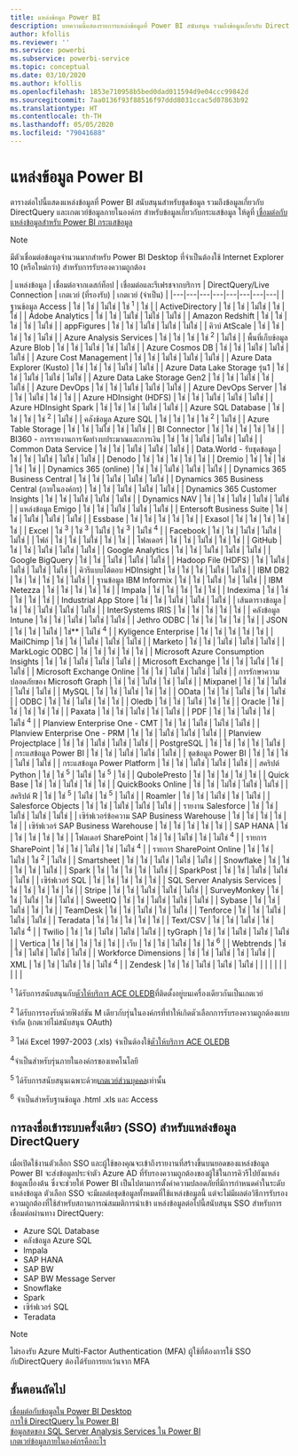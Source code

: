 ```yaml
---
title: แหล่งข้อมูล Power BI
description: บทความนี้แสดงรายการแหล่งข้อมูลที่ Power BI สนับสนุน รวมถึงข้อมูลเกี่ยวกับ DirectQuery และเกตเวย์ข้อมูลภายในองค์กร
author: kfollis
ms.reviewer: ''
ms.service: powerbi
ms.subservice: powerbi-service
ms.topic: conceptual
ms.date: 03/10/2020
ms.author: kfollis
ms.openlocfilehash: 1853e710958b5bed0dad011594d9e04ccc99842d
ms.sourcegitcommit: 7aa0136f93f88516f97ddd8031ccac5d07863b92
ms.translationtype: HT
ms.contentlocale: th-TH
ms.lasthandoff: 05/05/2020
ms.locfileid: "79041688"
---
```

# <a name="power-bi-data-sources"></a>แหล่งข้อมูล Power BI

ตารางต่อไปนี้แสดงแหล่งข้อมูลที่ Power BI สนับสนุนสำหรับชุดข้อมูล รวมถึงข้อมูลเกี่ยวกับ DirectQuery และเกตเวย์ข้อมูลภายในองค์กร สำหรับข้อมูลเกี่ยวกับกระแสข้อมูล ให้ดูที่ [เชื่อมต่อกับแหล่งข้อมูลสำหรับ Power BI กระแสข้อมูล](service-dataflows-data-sources.md)

> [!NOTE]
> มีตัวเชื่อมต่อข้อมูลจำนวนมากสำหรับ Power BI Desktop ที่จำเป็นต้องใช้ Internet Explorer 10 (หรือใหม่กว่า) สำหรับการรับรองความถูกต้อง 


| แหล่งข้อมูล | เชื่อมต่อจากเดสก์ท็อป | เชื่อมต่อและรีเฟรชจากบริการ | DirectQuery/Live Connection | เกตเวย์ (ที่รองรับ) | เกตเวย์ (จำเป็น) |
|---|---|---|---|---|---|---|---|
| ฐานข้อมูล Access | ใช่ | ใช่ | ไม่ใช่ | ใช่ <sup>1</sup> | ใช่ |
| ActiveDirectory | ใช่ | ใช่ | ไม่ใช่ | ใช่ | ใช่ |
| Adobe Analytics | ใช่ | ใช่ | ไม่ใช่ | ไม่ใช่ | ไม่ใช่ |
| Amazon Redshift | ใช่ | ใช่ | ใช่ | ใช่ | ไม่ใช่ |
| appFigures | ใช่ | ใช่ | ไม่ใช่ | ไม่ใช่ | ไม่ใช่ |
| คิวบ์ AtScale | ใช่ | ใช่ | ใช่ | ใช่ | ไม่ใช่ |
| Azure Analysis Services | ใช่ | ใช่ | ใช่ | ใช่ <sup>2</sup> | ไม่ใช่ |
| พื้นที่เก็บข้อมูล Azure Blob | ใช่ | ใช่ | ไม่ใช่ | ใช่ | ไม่ใช่ |
| Azure Cosmos DB | ใช่ | ใช่ | ไม่ใช่ | ไม่ใช่ | ไม่ใช่ |
| Azure Cost Management | ใช่ | ใช่ | ไม่ใช่ | ไม่ใช่ | ไม่ใช่ |
| Azure Data Explorer (Kusto) | ใช่ | ใช่ | ใช่ | ไม่ใช่ | ไม่ใช่ |
| Azure Data Lake Storage รุ่น1 | ใช่ | ใช่ | ไม่ใช่ | ไม่ใช่ | ไม่ใช่ |
| Azure Data Lake Storage Gen2 | ใช่ | ใช่ | ไม่ใช่ | ใช่ | ไม่ใช่ |
| Azure DevOps | ใช่ | ใช่ | ไม่ใช่ | ไม่ใช่ | ไม่ใช่ |
| Azure DevOps Server | ใช่ | ใช่ | ไม่ใช่ | ใช่ | ใช่ |
| Azure HDInsight (HDFS) | ใช่ | ใช่ | ไม่ใช่ | ไม่ใช่ | ไม่ใช่ |
| Azure HDInsight Spark | ใช่ | ใช่ | ใช่ | ไม่ใช่ | ไม่ใช่ |
| Azure SQL Database | ใช่ | ใช่ | ใช่ | ใช่ <sup>2</sup> | ไม่ใช่ |
| คลังข้อมูล Azure SQL | ใช่ | ใช่ | ใช่ | ใช่ <sup>2</sup> | ไม่ใช่ |
| Azure Table Storage | ใช่ | ใช่ | ไม่ใช่ | ใช่ | ไม่ใช่ |
| BI Connector | ใช่ | ใช่ | ใช่ | ใช่ | ใช่ |
| BI360 - การรายงานการจัดทำงบประมาณและการเงิน | ใช่ | ใช่ | ไม่ใช่ | ไม่ใช่ | ไม่ใช่ |
| Common Data Service | ใช่ | ใช่ | ไม่ใช่ | ไม่ใช่ | ไม่ใช่ |
| Data.World - รับชุดข้อมูล | ใช่ | ใช่ | ไม่ใช่ | ไม่ใช่ | ไม่ใช่ |
| Denodo | ใช่ | ใช่ | ใช่ | ใช่ | ใช่ |
| Dremio | ใช่ | ใช่ | ใช่ | ใช่ | ใช่ |
| Dynamics 365 (online) | ใช่ | ใช่ | ไม่ใช่ | ไม่ใช่ | ไม่ใช่ |
| Dynamics 365 Business Central | ใช่ | ใช่ | ไม่ใช่ | ไม่ใช่ | ไม่ใช่ |
| Dynamics 365 Business Central (ภายในองค์กร) | ใช่ | ใช่ | ไม่ใช่ | ไม่ใช่ | ไม่ใช่ |
| Dynamics 365 Customer Insights | ใช่ | ใช่ | ไม่ใช่ | ไม่ใช่ | ไม่ใช่ |
| Dynamics NAV | ใช่ | ใช่ | ไม่ใช่ | ไม่ใช่ | ไม่ใช่ |
| แหล่งข้อมูล Emigo | ใช่ | ใช่ | ไม่ใช่ | ไม่ใช่ | ไม่ใช่ |
| Entersoft Business Suite | ใช่ | ใช่ | ไม่ใช่ | ไม่ใช่ | ไม่ใช่ |
| Essbase | ใช่ | ใช่ | ใช่ | ใช่ | ใช่ |
| Exasol | ใช่ | ใช่ | ใช่ | ใช่ | ใช่ |
| Excel | ใช่ <sup>3</sup> | ใช่ <sup>3</sup> | ไม่ใช่ | ใช่ <sup>3</sup> | ไม่ใช่ <sup>4</sup> |
| Facebook | ใช่ | ใช่ | ไม่ใช่ | ไม่ใช่ | ไม่ใช่ |
| ไฟล์ | ใช่ | ใช่ | ไม่ใช่ | ใช่ | ใช่ |
| โฟลเดอร์ | ใช่ | ใช่ | ไม่ใช่ | ใช่ | ใช่ |
| GitHub | ใช่ | ใช่ | ไม่ใช่ | ไม่ใช่ | ไม่ใช่ |
| Google Analytics | ใช่ | ใช่ | ไม่ใช่ | ไม่ใช่ | ไม่ใช่ |
| Google BigQuery | ใช่ | ใช่ | ไม่ใช่ | ไม่ใช่ | ไม่ใช่ |
| Hadoop File (HDFS) | ใช่ | ไม่ใช่ | ไม่ใช่ | ไม่ใช่ | ไม่ใช่ |
| คิวรีแบบโต้ตอบ HDInsight | ใช่ | ใช่ | ใช่ | ไม่ใช่ | ไม่ใช่ |
| IBM DB2 | ใช่ | ใช่ | ใช่ | ใช่ | ไม่ใช่ |
| ฐานข้อมูล IBM Informix | ใช่ | ใช่ | ไม่ใช่ | ใช่ | ไม่ใช่ |
| IBM Netezza | ใช่ | ใช่ | ใช่ | ใช่ | ใช่ |
| Impala | ใช่ | ใช่ | ใช่ | ใช่ | ใช่ |
| Indexima | ใช่ | ใช่ | ใช่ | ใช่ | ใช่ |
| Industrial App Store | ใช่ | ใช่ | ไม่ใช่ | ไม่ใช่ | ไม่ใช่ |
| เส้นตารางข้อมูล | ใช่ | ใช่ | ไม่ใช่ | ไม่ใช่ | ไม่ใช่ |
| InterSystems IRIS | ใช่ | ใช่ | ใช่ | ใช่ | ใช่ |
| คลังข้อมูล Intune | ใช่ | ใช่ | ไม่ใช่ | ไม่ใช่ | ไม่ใช่ |
| Jethro ODBC | ใช่ | ใช่ | ใช่ | ใช่ | ใช่ |
| JSON | ใช่ | ใช่ | ไม่ใช่ | ใช่** | ไม่ใช่ <sup>4</sup> |
| Kyligence Enterprise | ใช่ | ใช่ | ใช่ | ใช่ | ใช่ |
| MailChimp | ใช่ | ใช่ | ไม่ใช่ | ไม่ใช่ | ไม่ใช่ |
| Marketo | ใช่ | ใช่ | ไม่ใช่ | ไม่ใช่ | ไม่ใช่ |
| MarkLogic ODBC | ใช่ | ใช่ | ใช่ | ใช่ | ใช่ |
| Microsoft Azure Consumption Insights | ใช่ | ใช่ | ไม่ใช่ | ไม่ใช่ | ไม่ใช่ |
| Microsoft Exchange | ใช่ | ใช่ | ไม่ใช่ | ใช่ | ไม่ใช่ |
| Microsoft Exchange Online | ใช่ | ใช่ | ไม่ใช่ | ไม่ใช่ | ไม่ใช่ |
| การรักษาความปลอดภัยของ Microsoft Graph | ใช่ | ใช่ | ไม่ใช่ | ใช่ | ไม่ใช่ |
| Mixpanel | ใช่ | ใช่ | ไม่ใช่ | ไม่ใช่ | ไม่ใช่ |
| MySQL | ใช่ | ใช่ | ไม่ใช่ | ใช่ | ใช่ |
| OData | ใช่ | ใช่ | ไม่ใช่ | ใช่ | ไม่ใช่ |
| ODBC | ใช่ | ใช่ | ไม่ใช่ | ใช่ | ใช่ |
| Oledb | ใช่ | ใช่ | ไม่ใช่ | ใช่ | ใช่ |
| Oracle | ใช่ | ใช่ | ใช่ | ใช่ | ใช่ |
| Paxata | ใช่ | ใช่ | ไม่ใช่ | ใช่ | ไม่ใช่ |
| PDF | ใช่ | ใช่ | ไม่ใช่ | ใช่ | ไม่ใช่ <sup>4</sup> |
| Planview Enterprise One - CMT | ใช่ | ใช่ | ไม่ใช่ | ไม่ใช่ | ไม่ใช่ |
| Planview Enterprise One - PRM | ใช่ | ใช่ | ไม่ใช่ | ไม่ใช่ | ไม่ใช่ |
| Planview Projectplace | ใช่ | ใช่ | ไม่ใช่ | ไม่ใช่ | ไม่ใช่ |
| PostgreSQL | ใช่ | ใช่ | ใช่ | ใช่ | ไม่ใช่ |
| กระแสข้อมูล Power BI | ใช่ | ใช่ | ไม่ใช่ | ไม่ใช่ | ไม่ใช่ |
| ชุดข้อมูล Power BI | ใช่ | ใช่ | ใช่ | ไม่ใช่ | ไม่ใช่ |
| กระแสข้อมูล Power Platform | ใช่ | ใช่ | ไม่ใช่ | ไม่ใช่ | ไม่ใช่ |
| สคริปต์ Python | ใช่ | ใช่ <sup>5</sup> | ไม่ใช่ | ใช่ <sup>5</sup> | ใช่ |
| QubolePresto | ใช่ | ใช่ | ใช่ | ใช่ | ใช่ |
| Quick Base | ใช่ | ใช่ | ไม่ใช่ | ใช่ | ใช่ |
| QuickBooks Online | ใช่ | ใช่ | ไม่ใช่ | ไม่ใช่ | ไม่ใช่ |
| สคริปต์ R | ใช่ | ใช่ <sup>5</sup> | ไม่ใช่ | ใช่ <sup>5</sup> | ไม่ใช่ |
| Roamler | ใช่ | ใช่ | ไม่ใช่ | ใช่ | ไม่ใช่ |
| Salesforce Objects | ใช่ | ใช่ | ไม่ใช่ | ไม่ใช่ | ไม่ใช่ |
| รายงาน Salesforce | ใช่ | ใช่ | ไม่ใช่ | ไม่ใช่ | ไม่ใช่ |
| เซิร์ฟเวอร์ข้อความ SAP Business Warehouse | ใช่ | ใช่ | ใช่ | ใช่ | ใช่ |
| เซิร์ฟเวอร์ SAP Business Warehouse | ใช่ | ใช่ | ใช่ | ใช่ | ใช่ |
| SAP HANA | ใช่ | ใช่ | ใช่ | ใช่ | ใช่ |
| โฟลเดอร์ SharePoint | ใช่ | ใช่ | ไม่ใช่ | ใช่ | ไม่ใช่ <sup>4</sup> |
| รายการ SharePoint | ใช่ | ใช่ | ไม่ใช่ | ใช่ | ไม่ใช่ <sup>4</sup> |
| รายการ SharePoint Online | ใช่ | ใช่ | ไม่ใช่ | ใช่ <sup>2</sup> | ไม่ใช่ |
| Smartsheet | ใช่ | ใช่ | ไม่ใช่ | ไม่ใช่ | ไม่ใช่ |
| Snowflake | ใช่ | ใช่ | ใช่ | ใช่ | ไม่ใช่ |
| Spark | ใช่ | ใช่ | ใช่ | ใช่ | ไม่ใช่ |
| SparkPost | ใช่ | ใช่ | ไม่ใช่ | ไม่ใช่ | ไม่ใช่ |
| เซิร์ฟเวอร์ SQL | ใช่ | ใช่ | ใช่ | ใช่ | ใช่ |
| SQL Server Analysis Services | ใช่ | ใช่ | ใช่ | ใช่ | ใช่ |
| Stripe | ใช่ | ใช่ | ไม่ใช่ | ไม่ใช่ | ไม่ใช่ |
| SurveyMonkey | ใช่ | ใช่ | ไม่ใช่ | ใช่ | ไม่ใช่ |
| SweetIQ | ใช่ | ใช่ | ไม่ใช่ | ไม่ใช่ | ไม่ใช่ |
| Sybase | ใช่ | ใช่ | ไม่ใช่ | ใช่ | ใช่ |
| TeamDesk | ใช่ | ใช่ | ไม่ใช่ | ใช่ | ไม่ใช่ |
| Tenforce | ใช่ | ใช่ | ไม่ใช่ | ไม่ใช่ | ไม่ใช่ |
| Teradata | ใช่ | ใช่ | ใช่ | ใช่ | ใช่ |
| Text/CSV | ใช่ | ใช่ | ไม่ใช่ | ใช่ | ไม่ใช่ <sup>4</sup> |
| Twilio | ใช่ | ใช่ | ไม่ใช่ | ไม่ใช่ | ไม่ใช่ |
| tyGraph | ใช่ | ใช่ | ไม่ใช่ | ไม่ใช่ | ไม่ใช่ |
| Vertica | ใช่ | ใช่ | ใช่ | ใช่ | ใช่ |
| เว็บ | ใช่ | ใช่ | ไม่ใช่ | ใช่ | ใช่ <sup>6</sup> |
| Webtrends | ใช่ | ใช่ | ไม่ใช่ | ไม่ใช่ | ไม่ใช่ |
| Workforce Dimensions | ใช่ | ใช่ | ไม่ใช่ | ใช่ | ไม่ใช่ |
| XML | ใช่ | ใช่ | ไม่ใช่ | ใช่ | ไม่ใช่ <sup>4</sup> |
| Zendesk | ใช่ | ใช่ | ไม่ใช่ | ไม่ใช่ | ไม่ใช่ |
| | | | | | | | |

<sup>1</sup> ได้รับการสนับสนุนกับ[ตัวให้บริการ ACE OLEDB](https://www.microsoft.com/download/details.aspx?id=54920)ที่ติดตั้งอยู่บนเครื่องเดียวกันเป็นเกตเวย์

<sup>2</sup> ได้รับการรองรับด้วยฟังก์ชัน M เดียวกับรุ่นในองค์กรที่ทำให้เกิดตัวเลือกการรับรองความถูกต้องแบบจำกัด (เกตเวย์ไม่สนับสนุน OAuth)

<sup>3</sup> ไฟล์ Excel 1997-2003 (.xls) จำเป็นต้องใช้[ตัวให้บริการ ACE OLEDB](https://www.microsoft.com/download/details.aspx?id=54920)

<sup>4</sup>จำเป็นสำหรับรุ่นภายในองค์กรของเทคโนโลยี

<sup>5</sup> ได้รับการสนับสนุนเฉพาะด้วย[เกตเวย์ส่วนบุคคล](service-gateway-personal-mode.md)เท่านั้น

<sup>6</sup> จำเป็นสำหรับฐานข้อมูล .html .xls และ Access

## <a name="single-sign-on-sso-for-directquery-sources"></a>การลงชื่อเข้าระบบครั้งเดียว (SSO) สำหรับแหล่งข้อมูล DirectQuery

เมื่อเปิดใช้งานตัวเลือก SSO และผู้ใช้ของคุณจะเข้าถึงรายงานที่สร้างขึ้นบนยอดของแหล่งข้อมูล Power BI จะส่งข้อมูลประจำตัว Azure AD ที่รับรองความถูกต้องของผู้ใช้ในการคิวรีไปยังแหล่งข้อมูลเบื้องต้น ซึ่งจะช่วยให้ Power BI เป็นไปตามการตั้งค่าความปลอดภัยที่มีการกำหนดค่าในระดับแหล่งข้อมูล
ตัวเลือก SSO จะมีผลต่อชุดข้อมูลทั้งหมดที่ใช้แหล่งข้อมูลนี้ แต่จะไม่มีผลต่อวิธีการรับรองความถูกต้องที่ใช้สำหรับสถานการณ์สมมติการนำเข้า แหล่งข้อมูลต่อไปนี้สนับสนุน SSO สำหรับการเชื่อมต่อผ่านทาง DirectQuery:

- Azure SQL Database
- คลังข้อมูล Azure SQL
- Impala
- SAP HANA
- SAP BW
- SAP BW Message Server
- Snowflake
- Spark
- เซิร์ฟเวอร์ SQL
- Teradata

> [!Note]
> ไม่รองรับ Azure Multi-Factor Authentication (MFA) ผู้ใช้ที่ต้องการใช้ SSO กับDirectQuery ต้องได้รับการยกเว้นจาก MFA

## <a name="next-steps"></a>ขั้นตอนถัดไป

[เชื่อมต่อกับข้อมูลใน Power BI Desktop](desktop-quickstart-connect-to-data.md)  
[การใช้ DirectQuery ใน Power BI](desktop-directquery-about.md)  
[ข้อมูลสดของ SQL Server Analysis Services ใน Power BI](sql-server-analysis-services-tabular-data.md)  
[เกตเวย์ข้อมูลภายในองค์กรคืออะไร](service-gateway-onprem.md)  
